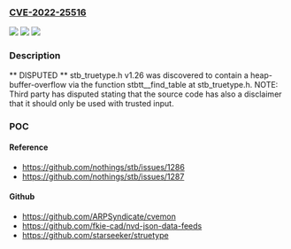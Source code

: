 ### [CVE-2022-25516](https://cve.mitre.org/cgi-bin/cvename.cgi?name=CVE-2022-25516)
![](https://img.shields.io/static/v1?label=Product&message=n%2Fa&color=blue)
![](https://img.shields.io/static/v1?label=Version&message=n%2Fa&color=blue)
![](https://img.shields.io/static/v1?label=Vulnerability&message=n%2Fa&color=brighgreen)

### Description

** DISPUTED ** stb_truetype.h v1.26 was discovered to contain a heap-buffer-overflow via the function stbtt__find_table at stb_truetype.h. NOTE: Third party has disputed stating that the source code has also a disclaimer that it should only be used with trusted input.

### POC

#### Reference
- https://github.com/nothings/stb/issues/1286
- https://github.com/nothings/stb/issues/1287

#### Github
- https://github.com/ARPSyndicate/cvemon
- https://github.com/fkie-cad/nvd-json-data-feeds
- https://github.com/starseeker/struetype


